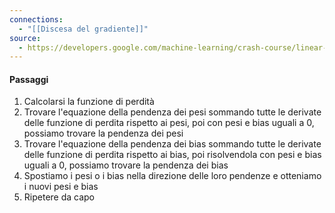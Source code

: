 ```yaml
---
connections:
  - "[[Discesa del gradiente]]"
source:
  - https://developers.google.com/machine-learning/crash-course/linear-regression/gradient-descent?hl=it
---
```

#### Passaggi
1. Calcolarsi la funzione di perdità
2. Trovare l'equazione della pendenza dei pesi sommando tutte le derivate delle funzione di perdita rispetto ai pesi, poi con pesi e bias uguali a 0, possiamo trovare la pendenza dei pesi
3. Trovare l'equazione della pendenza dei bias sommando tutte le derivate delle funzione di perdita rispetto ai bias, poi risolvendola con pesi e bias uguali a 0, possiamo trovare la pendenza dei bias
4. Spostiamo i pesi o i bias nella direzione delle loro pendenze e otteniamo i nuovi pesi e bias
5. Ripetere da capo